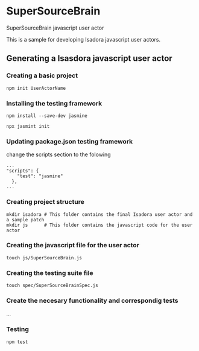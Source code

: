 # SuperSourceBrain
SuperSourceBrain javascript user actor

This is a sample for developing Isadora javascript user actors.

## Generating a Isasdora javascript user actor

### Creating a basic project
```
npm init UserActorName
```

### Installing the testing framework
```
npm install --save-dev jasmine

npx jasmint init
```

### Updating package.json testing framework
change the scripts section to the folowing
```
...
"scripts": {
    "test": "jasmine"
  },
...
```

### Creating project structure

```
mkdir isadora # This folder contains the final Isadora user actor and a sample patch 
mkdir js      # This folder contains the javascript code for the user actor
```

### Creating the javascript file for the user actor

```
touch js/SuperSourceBrain.js
```

### Creating the testing suite file

```
touch spec/SuperSourceBrainSpec.js
```

### Create the necesary functionality and correspondig tests

...

### Testing

```
npm test
```


